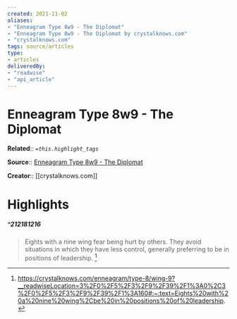 ```yaml
---
created: 2021-11-02
aliases:
- "Enneagram Type 8w9 - The Diplomat"
- "Enneagram Type 8w9 - The Diplomat by crystalknows.com"
- "crystalknows.com"
tags: source/articles
type: 
- articles
deliveredBy: 
- "readwise"
- "api_article"
---
```

# Enneagram Type 8w9 - The Diplomat

**Related**:: 
*`=this.highlight_tags`*

**Source**:: [Enneagram Type 8w9 - The Diplomat](https://crystalknows.com/enneagram/type-8/wing-9)

**Creator**:: [[crystalknows.com]]

# Highlights
##### ^212181216
  
> Eights with a nine wing fear being hurt by others. They avoid situations in which they have less control, generally preferring to be in positions of leadership. 
  [^212181216]

[^212181216]:  https://crystalknows.com/enneagram/type-8/wing-9?__readwiseLocation=3%2F0%2F5%2F3%2F9%2F39%2F1%3A0%2C3%2F0%2F5%2F3%2F9%2F39%2F1%3A160#:~:text=Eights%20with%20a%20nine%20wing%2Cbe%20in%20positions%20of%20leadership.

